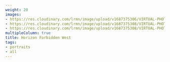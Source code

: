 ```yaml
---
weight: 20
images:
- https://res.cloudinary.com/lrmn/image/upload/v1687375306/VIRTUAL-PHOTOGRAPHY/hfw/lrmn-aloy_52_vj8gfk.jpg
- https://res.cloudinary.com/lrmn/image/upload/v1687375308/VIRTUAL-PHOTOGRAPHY/hfw/lrmn-aloy_53_hqrdko.jpg
- https://res.cloudinary.com/lrmn/image/upload/v1687375308/VIRTUAL-PHOTOGRAPHY/hfw/lrmn-aloy_54_brha5f.jpg
multipleColumn: true
title: Horizon Forbidden West
tags:
- portraits
- all
---
```

